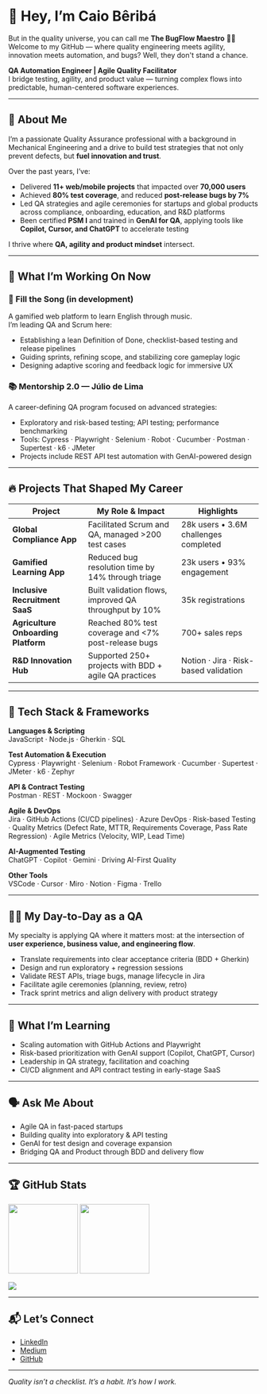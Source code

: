 
# 👋 Hey, I’m Caio Bêribá

But in the quality universe, you can call me **The BugFlow Maestro** 🎯🧪
Welcome to my GitHub — where quality engineering meets agility, innovation meets automation, and bugs? Well, they don't stand a chance.

**QA Automation Engineer | Agile Quality Facilitator**  
I bridge testing, agility, and product value — turning complex flows into predictable, human-centered software experiences.

---

## 🧠 About Me

I’m a passionate Quality Assurance professional with a background in Mechanical Engineering and a drive to build test strategies that not only prevent defects, but **fuel innovation and trust**.

Over the past years, I’ve:
- Delivered **11+ web/mobile projects** that impacted over **70,000 users**  
- Achieved **80% test coverage**, and reduced **post‑release bugs by 7%**  
- Led QA strategies and agile ceremonies for startups and global products across compliance, onboarding, education, and R&D platforms  
- Been certified **PSM I** and trained in **GenAI for QA**, applying tools like **Copilot, Cursor, and ChatGPT** to accelerate testing

I thrive where **QA, agility and product mindset** intersect.

---

## 🚀 What I’m Working On Now

### 🎵 Fill the Song (in development)
A gamified web platform to learn English through music.  
I’m leading QA and Scrum here:
- Establishing a lean Definition of Done, checklist-based testing and release pipelines  
- Guiding sprints, refining scope, and stabilizing core gameplay logic  
- Designing adaptive scoring and feedback logic for immersive UX

### 📚 Mentorship 2.0 — Júlio de Lima
A career-defining QA program focused on advanced strategies:  
- Exploratory and risk-based testing; API testing; performance benchmarking  
- Tools: Cypress · Playwright · Selenium · Robot · Cucumber · Postman · Supertest · k6 · JMeter  
- Projects include REST API test automation with GenAI-powered design

---

## 🔥 Projects That Shaped My Career

| Project | My Role & Impact | Highlights |
|--------|------------------|------------|
| **Global Compliance App** | Facilitated Scrum and QA, managed >200 test cases | 28k users • 3.6M challenges completed |
| **Gamified Learning App** | Reduced bug resolution time by 14% through triage | 23k users • 93% engagement |
| **Inclusive Recruitment SaaS** | Built validation flows, improved QA throughput by 10% | 35k registrations |
| **Agriculture Onboarding Platform** | Reached 80% test coverage and <7% post-release bugs | 700+ sales reps |
| **R&D Innovation Hub** | Supported 250+ projects with BDD + agile QA practices | Notion · Jira · Risk-based validation |

---

## 🧰 Tech Stack & Frameworks

**Languages & Scripting**  
JavaScript · Node.js · Gherkin · SQL

**Test Automation & Execution**  
Cypress · Playwright · Selenium · Robot Framework · Cucumber · Supertest · JMeter · k6 · Zephyr

**API & Contract Testing**  
Postman · REST · Mockoon · Swagger

**Agile & DevOps**  
Jira · GitHub Actions (CI/CD pipelines) · Azure DevOps · Risk-based Testing · Quality Metrics (Defect Rate, MTTR, Requirements Coverage, Pass Rate Regression) · Agile Metrics (Velocity, WIP, Lead Time)

**AI-Augmented Testing**  
ChatGPT · Copilot · Gemini · Driving AI-First Quality

**Other Tools**  
VSCode · Cursor · Miro · Notion · Figma · Trello

---

## 👨‍💻 My Day-to-Day as a QA

My specialty is applying QA where it matters most: at the intersection of **user experience, business value, and engineering flow**.

- Translate requirements into clear acceptance criteria (BDD + Gherkin)  
- Design and run exploratory + regression sessions  
- Validate REST APIs, triage bugs, manage lifecycle in Jira  
- Facilitate agile ceremonies (planning, review, retro)  
- Track sprint metrics and align delivery with product strategy  

---

## 🌱 What I’m Learning

- Scaling automation with GitHub Actions and Playwright  
- Risk-based prioritization with GenAI support (Copilot, ChatGPT, Cursor)  
- Leadership in QA strategy, facilitation and coaching  
- CI/CD alignment and API contract testing in early-stage SaaS

---

## 🗣️ Ask Me About

- Agile QA in fast-paced startups  
- Building quality into exploratory & API testing  
- GenAI for test design and coverage expansion  
- Bridging QA and Product through BDD and delivery flow

---

## 🏆 GitHub Stats

<p align="left">
  <img height="140em" src="https://github-readme-stats.vercel.app/api?username=caiobberiba&show_icons=true&theme=radical&count_private=true&hide_title=true" />
  <img height="140em" src="https://github-readme-stats.vercel.app/api/top-langs/?username=caiobberiba&layout=compact&langs_count=8&theme=radical" />
</p>
<p align="left">
  <img src="https://github-profile-trophy.vercel.app/?username=caiobberiba&theme=radical&margin-w=10&margin-h=10&column=4" />
</p>

---

## 📬 Let’s Connect

- [LinkedIn](https://linkedin.com/in/caioberiba)  
- [Medium](https://medium.com/@caioberiba)  
- [GitHub](https://github.com/caiobberiba)  

---

_Quality isn’t a checklist. It’s a habit. It’s how I work._
